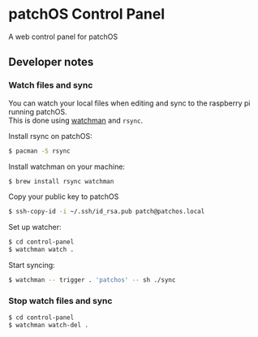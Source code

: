 # patchOS Control Panel

A web control panel for patchOS

## Developer notes

### Watch files and sync
You can watch your local files when editing and sync to the raspberry pi running patchOS.  
This is done using [watchman](https://facebook.github.io/watchman) and `rsync`.

Install rsync on patchOS:
```sh
$ pacman -S rsync
```

Install watchman on your machine:
```sh
$ brew install rsync watchman
```

Copy your public key to patchOS
```sh
$ ssh-copy-id -i ~/.ssh/id_rsa.pub patch@patchos.local
```

Set up watcher:
```sh
$ cd control-panel
$ watchman watch .
```

Start syncing:
```sh
$ watchman -- trigger . 'patchos' -- sh ./sync
```

### Stop watch files and sync

```sh
$ cd control-panel
$ watchman watch-del .
```
